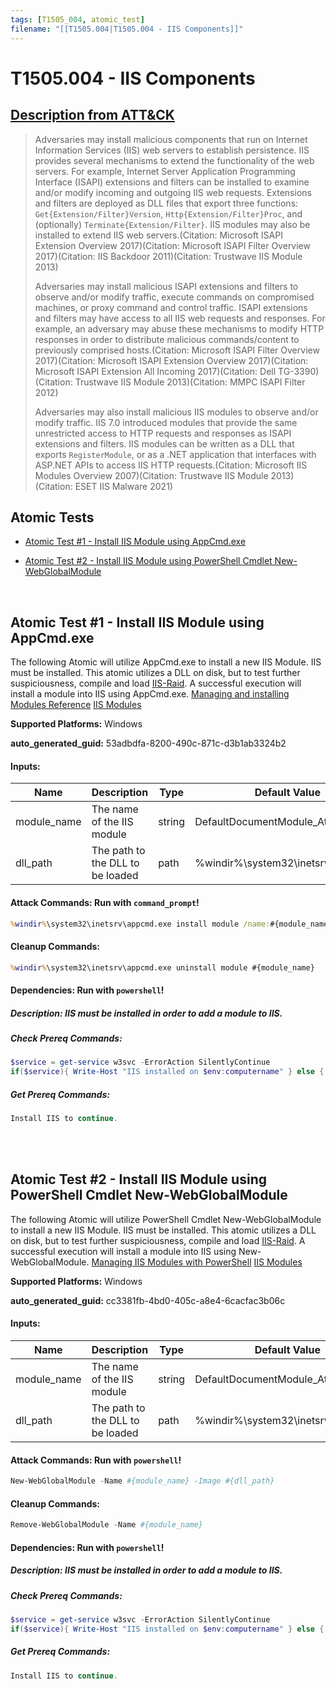 ```yaml
---
tags: [T1505_004, atomic_test]
filename: "[[T1505.004|T1505.004 - IIS Components]]"
---
```


# T1505.004 - IIS Components
## [Description from ATT&CK](https://attack.mitre.org/techniques/T1505/004)
<blockquote>Adversaries may install malicious components that run on Internet Information Services (IIS) web servers to establish persistence. IIS provides several mechanisms to extend the functionality of the web servers. For example, Internet Server Application Programming Interface (ISAPI) extensions and filters can be installed to examine and/or modify incoming and outgoing IIS web requests. Extensions and filters are deployed as DLL files that export three functions: <code>Get{Extension/Filter}Version</code>, <code>Http{Extension/Filter}Proc</code>, and (optionally) <code>Terminate{Extension/Filter}</code>. IIS modules may also be installed to extend IIS web servers.(Citation: Microsoft ISAPI Extension Overview 2017)(Citation: Microsoft ISAPI Filter Overview 2017)(Citation: IIS Backdoor 2011)(Citation: Trustwave IIS Module 2013)

Adversaries may install malicious ISAPI extensions and filters to observe and/or modify traffic, execute commands on compromised machines, or proxy command and control traffic. ISAPI extensions and filters may have access to all IIS web requests and responses. For example, an adversary may abuse these mechanisms to modify HTTP responses in order to distribute malicious commands/content to previously comprised hosts.(Citation: Microsoft ISAPI Filter Overview 2017)(Citation: Microsoft ISAPI Extension Overview 2017)(Citation: Microsoft ISAPI Extension All Incoming 2017)(Citation: Dell TG-3390)(Citation: Trustwave IIS Module 2013)(Citation: MMPC ISAPI Filter 2012)

Adversaries may also install malicious IIS modules to observe and/or modify traffic. IIS 7.0 introduced modules that provide the same unrestricted access to HTTP requests and responses as ISAPI extensions and filters. IIS modules can be written as a DLL that exports <code>RegisterModule</code>, or as a .NET application that interfaces with ASP.NET APIs to access IIS HTTP requests.(Citation: Microsoft IIS Modules Overview 2007)(Citation: Trustwave IIS Module 2013)(Citation: ESET IIS Malware 2021)</blockquote>

## Atomic Tests

- [Atomic Test #1 - Install IIS Module using AppCmd.exe](#atomic-test-1---install-iis-module-using-appcmdexe)

- [Atomic Test #2 - Install IIS Module using PowerShell Cmdlet New-WebGlobalModule](#atomic-test-2---install-iis-module-using-powershell-cmdlet-new-webglobalmodule)


<br/>

## Atomic Test #1 - Install IIS Module using AppCmd.exe
The following Atomic will utilize AppCmd.exe to install a new IIS Module. IIS must be installed.
This atomic utilizes a DLL on disk, but to test further suspiciousness, compile and load [IIS-Raid](https://www.mdsec.co.uk/2020/02/iis-raid-backdooring-iis-using-native-modules/).
A successful execution will install a module into IIS using AppCmd.exe.
[Managing and installing Modules Reference](https://learn.microsoft.com/en-us/iis/get-started/introduction-to-iis/iis-modules-overview#to-install-a-module-using-appcmdexe)
[IIS Modules](https://www.microsoft.com/en-us/security/blog/2022/12/12/iis-modules-the-evolution-of-web-shells-and-how-to-detect-them/)

**Supported Platforms:** Windows


**auto_generated_guid:** 53adbdfa-8200-490c-871c-d3b1ab3324b2





#### Inputs:
| Name | Description | Type | Default Value |
|------|-------------|------|---------------|
| module_name | The name of the IIS module | string | DefaultDocumentModule_Atomic|
| dll_path | The path to the DLL to be loaded | path | %windir%&#92;system32&#92;inetsrv&#92;defdoc.dll|


#### Attack Commands: Run with `command_prompt`! 


```cmd
%windir%\system32\inetsrv\appcmd.exe install module /name:#{module_name} /image:#{dll_path}
```

#### Cleanup Commands:
```cmd
%windir%\system32\inetsrv\appcmd.exe uninstall module #{module_name}
```



#### Dependencies:  Run with `powershell`!
##### Description: IIS must be installed in order to add a module to IIS.
##### Check Prereq Commands:
```powershell
$service = get-service w3svc -ErrorAction SilentlyContinue
if($service){ Write-Host "IIS installed on $env:computername" } else { Write-Host "IIS is not installed on $env:computername" }
```
##### Get Prereq Commands:
```powershell
Install IIS to continue.
```




<br/>
<br/>

## Atomic Test #2 - Install IIS Module using PowerShell Cmdlet New-WebGlobalModule
The following Atomic will utilize PowerShell Cmdlet New-WebGlobalModule to install a new IIS Module. IIS must be installed.
This atomic utilizes a DLL on disk, but to test further suspiciousness, compile and load [IIS-Raid](https://www.mdsec.co.uk/2020/02/iis-raid-backdooring-iis-using-native-modules/).
A successful execution will install a module into IIS using New-WebGlobalModule.
[Managing IIS Modules with PowerShell](https://learn.microsoft.com/en-us/powershell/module/webadministration/set-webglobalmodule?view=windowsserver2022-ps)
[IIS Modules](https://www.microsoft.com/en-us/security/blog/2022/12/12/iis-modules-the-evolution-of-web-shells-and-how-to-detect-them/)

**Supported Platforms:** Windows


**auto_generated_guid:** cc3381fb-4bd0-405c-a8e4-6cacfac3b06c





#### Inputs:
| Name | Description | Type | Default Value |
|------|-------------|------|---------------|
| module_name | The name of the IIS module | string | DefaultDocumentModule_Atomic|
| dll_path | The path to the DLL to be loaded | path | %windir%&#92;system32&#92;inetsrv&#92;defdoc.dll|


#### Attack Commands: Run with `powershell`! 


```powershell
New-WebGlobalModule -Name #{module_name} -Image #{dll_path}
```

#### Cleanup Commands:
```powershell
Remove-WebGlobalModule -Name #{module_name}
```



#### Dependencies:  Run with `powershell`!
##### Description: IIS must be installed in order to add a module to IIS.
##### Check Prereq Commands:
```powershell
$service = get-service w3svc -ErrorAction SilentlyContinue
if($service){ Write-Host "IIS installed on $env:computername" } else { Write-Host "IIS is not installed on $env:computername" }
```
##### Get Prereq Commands:
```powershell
Install IIS to continue.
```




<br/>
